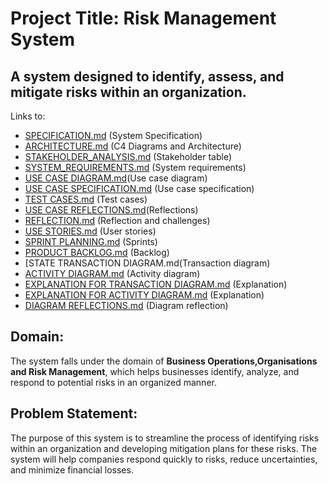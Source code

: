 # Project Title: Risk Management System

## A system designed to identify, assess, and mitigate risks within an organization.
Links to:
- [SPECIFICATION.md](https://github.com/Ongeziwe-Qwayede-01/Risk-Management-System/blob/main/SPECIFICATION.md) (System Specification)
- [ARCHITECTURE.md](https://github.com/Ongeziwe-Qwayede-01/Risk-Management-System/blob/main/ARCHITECTURE.md) (C4 Diagrams and Architecture)
- [STAKEHOLDER_ANALYSIS.md](https://github.com/Ongeziwe-Qwayede-01/Risk-Management-System/blob/main/STAKEHOLDER_ANALYSIS.md) (Stakeholder table)
- [SYSTEM_REQUIREMENTS.md](https://github.com/Ongeziwe-Qwayede-01/Risk-Management-System/blob/main/SYSTEM_REQUIREMENTS.md) (System requirements)
- [USE CASE DIAGRAM.md](https://github.com/Ongeziwe-Qwayede-01/Risk-Management-System/blob/main/Ass%5B5%5D/Use_case_diagram.md)(Use case diagram)
- [USE CASE SPECIFICATION.md](https://github.com/Ongeziwe-Qwayede-01/Risk-Management-System/blob/main/Ass%5B5%5D/Use%20_case_specification.md) (Use case specification)
- [TEST CASES.md](https://github.com/Ongeziwe-Qwayede-01/Risk-Management-System/blob/main/Ass%5B5%5D/Test_cases.md) (Test cases)
- [USE CASE REFLECTIONS.md](https://github.com/Ongeziwe-Qwayede-01/Risk-Management-System/blob/main/Ass%5B5%5D/Reflection.md)(Reflections)
- [REFLECTION.md](https://github.com/Ongeziwe-Qwayede-01/Risk-Management-System/blob/main/REFLECTION.md) (Reflection and challenges)
- [USE STORIES.md](https://github.com/Ongeziwe-Qwayede-01/Risk-Management-System/blob/main/Ass%5B6%5D/User_Stories.md) (User stories)
- [SPRINT PLANNING.md](https://github.com/Ongeziwe-Qwayede-01/Risk-Management-System/blob/main/Ass%5B6%5D/Sprint%20Planning.md) (Sprints)
- [PRODUCT BACKLOG.md](https://github.com/Ongeziwe-Qwayede-01/Risk-Management-System/blob/main/Ass%5B6%5D/Product%20Backlog.md) (Backlog)
- [STATE TRANSACTION DIAGRAM.md[](https://github.com/Ongeziwe-Qwayede-01/Risk-Management-System/blob/main/Ass%5B8%5D/Transaction_Diagram_Explanation.md)(Transaction diagram)
- [ACTIVITY DIAGRAM.md](https://github.com/Ongeziwe-Qwayede-01/Risk-Management-System/blob/main/Ass%5B6%5D/Product%20Backlog.md) (Activity diagram)
- [EXPLANATION FOR TRANSACTION DIAGRAM.md](https://github.com/Ongeziwe-Qwayede-01/Risk-Management-System/blob/main/Ass%5B6%5D/Product%20Backlog.md) (Explanation)
- [EXPLANATION FOR  ACTIVITY DIAGRAM.md](https://github.com/Ongeziwe-Qwayede-01/Risk-Management-System/blob/main/Ass%5B6%5D/Product%20Backlog.md) (Explanation)
- [DIAGRAM REFLECTIONS.md](https://github.com/Ongeziwe-Qwayede-01/Risk-Management-System/blob/main/Ass%5B6%5D/Product%20Backlog.md) (Diagram reflection)

## Domain: 
The system falls under the domain of **Business Operations,Organisations and Risk Management**, which helps businesses identify, analyze, and respond to potential risks in an organized manner.

## Problem Statement: 
The purpose of this system is to streamline the process of identifying risks within an organization and developing mitigation plans for these risks. The system will help companies respond quickly to risks, reduce uncertainties, and minimize financial losses.

